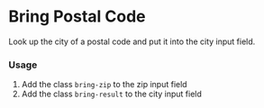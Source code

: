 # Bring Postal Code
Look up the city of a postal code and put it into the city input field.

### Usage
1. Add the class `bring-zip` to the zip input field
2. Add the class `bring-result` to the city input field
